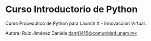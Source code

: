 # Curso Introductorio de Python
Curso Propedútico de Python para Launch X - Innovacción Virtual.

Autora: 
Ruiz Jiménez Daniela 
danrj1415@comunidad.unam.mx
